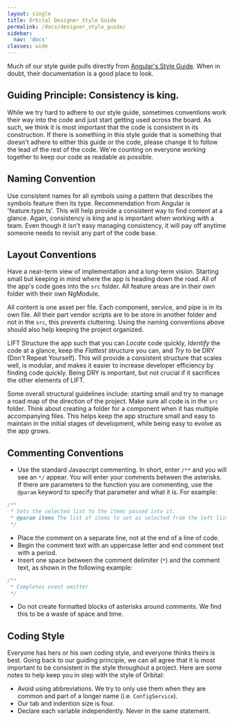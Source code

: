 ```yaml
---
layout: single
title: Orbital Designer Style Guide
permalink: /docs/designer_style_guide/
sidebar:
  nav: 'docs'
classes: wide
---
```


Much of our style guide pulls directly from [Angular's Style Guide](https://angular.io/guide/styleguide). When in doubt, their documentation is a good place to look.

## Guiding Principle: Consistency is king.

While we try hard to adhere to our style guide, sometimes conventions work their way into the code and just start getting used across the board. As such, we think it is most important that the code is consistent in its construction. If there is something in this style guide that is something that doesn't adhere to either this guide or the code, please change it to follow the lead of the rest of the code. We're counting on everyone working together to keep our code as readable as possible.

## Naming Convention

Use consistent names for all symbols using a pattern that describes the symbols feature then its type. Recommendation from Angular is 'feature.type.ts'. This will help provide a consistent way to find content at a glance. Again, consistency is king and is important when working with a team. Even though it isn't easy managing consistency, it will pay off anytime someone needs to revisit any part of the code base.

## Layout Conventions

Have a near-term view of implementation and a long-term vision. Starting small but keeping in mind where the app is heading down the road. All of the app's code goes into the `src` folder. All feature areas are in their own folder with their own NgModule.

All content is one asset per file. Each component, service, and pipe is in its own file. All their part vendor scripts are to be store in another folder and not in the `src`, this prevents cluttering. Using the naming conventions above should also help keeping the project organized.

LIFT
Structure the app such that you can _Locate_ code quickly, _Identify_ the code at a glance, keep the _Flattest_ structure you can, and _Try_ to be DRY (Don't Repeat Yourself).
This will provide a consistent structure that scales well, is modular, and makes it easier to increase developer efficiency by finding code quickly.
Being DRY is important, but not crucial if it sacrifices the other elements of LIFT.

Some overall structural guidelines include: starting small and try to manage a road map of the direction of the project. Make sure all code is in the `src` folder.
Think about creating a folder for a component when it has multiple accompanying files. This helps keep the app structure small and easy to maintain in the initial stages of development, while being easy to evolve as the app grows.

## Commenting Conventions

- Use the standard Javascript commenting. In short, enter `/**` and you will see an `*/` appear. You will enter your comments between the asterisks. If there are parameters to the function you are commenting, use the `@param` keyword to specify that parameter and what it is.
  For example:

```javascript
/**
 * Sets the selected list to the items passed into it.
 * @param items The list of items to set as selected from the left list.
 */
```

- Place the comment on a separate line, not at the end of a line of code.
- Begin the comment text with an uppercase letter and end comment text with a period.
- Insert one space between the comment delimiter (`*`) and the comment text, as shown in the following example:

```javascript
/**
 * Completes event emitter
 */
```

- Do not create formatted blocks of asterisks around comments. We find this to be a waste of space and time.

## Coding Style

Everyone has hers or his own coding style, and everyone thinks theirs is best. Going back to our guiding principle, we can all agree that it is most important to be consistent in the style throughout a project. Here are some notes to help keep you in step with the style of Orbital:

- Avoid using abbreviations. We try to only use them when they are common and part of a longer name (i.e. `ConfigService`).
- Our tab and indention size is four.
- Declare each variable independently. Never in the same statement.
